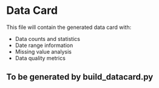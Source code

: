 # Data Card

This file will contain the generated data card with:
- Data counts and statistics
- Date range information
- Missing value analysis
- Data quality metrics

## To be generated by build_datacard.py
